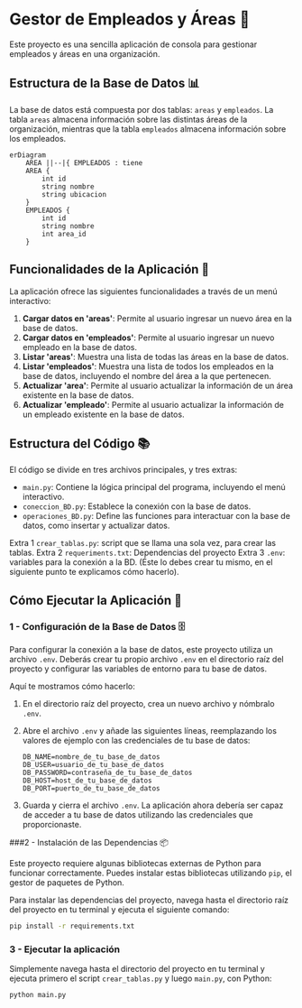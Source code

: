 # Gestor de Empleados y Áreas 🏢

Este proyecto es una sencilla aplicación de consola para gestionar empleados y áreas en una organización.

## Estructura de la Base de Datos 📊

La base de datos está compuesta por dos tablas: `areas` y `empleados`. La tabla `areas` almacena información sobre las distintas áreas de la organización, mientras que la tabla `empleados` almacena información sobre los empleados.


```mermaid
erDiagram
    AREA ||--|{ EMPLEADOS : tiene
    AREA {
        int id
        string nombre
        string ubicacion
    }
    EMPLEADOS {
        int id
        string nombre
        int area_id
    }
```
## Funcionalidades de la Aplicación 💼

La aplicación ofrece las siguientes funcionalidades a través de un menú interactivo:

1. **Cargar datos en 'areas'**: Permite al usuario ingresar un nuevo área en la base de datos.
2. **Cargar datos en 'empleados'**: Permite al usuario ingresar un nuevo empleado en la base de datos.
3. **Listar 'areas'**: Muestra una lista de todas las áreas en la base de datos.
4. **Listar 'empleados'**: Muestra una lista de todos los empleados en la base de datos, incluyendo el nombre del área a la que pertenecen.
5. **Actualizar 'area'**: Permite al usuario actualizar la información de un área existente en la base de datos.
6. **Actualizar 'empleado'**: Permite al usuario actualizar la información de un empleado existente en la base de datos.

## Estructura del Código 📚

El código se divide en tres archivos principales, y tres extras:

- `main.py`: Contiene la lógica principal del programa, incluyendo el menú interactivo.
- `coneccion_BD.py`: Establece la conexión con la base de datos.
- `operaciones_BD.py`: Define las funciones para interactuar con la base de datos, como insertar y actualizar datos.

 Extra 1 `crear_tablas.py`: script que se llama una sola vez, para crear las tablas.
 Extra 2 `requeriments.txt`: Dependencias del proyecto 
 Extra 3 `.env`: variables para la conexión a la BD. (Éste lo debes crear tu mismo, en el siguiente punto te  explicamos cómo hacerlo).

## Cómo Ejecutar la Aplicación 🚀

### 1 - Configuración de la Base de Datos 🗄️

Para configurar la conexión a la base de datos, este proyecto utiliza un archivo `.env`. Deberás crear tu propio archivo `.env` en el directorio raíz del proyecto y configurar las variables de entorno para tu base de datos.

Aquí te mostramos cómo hacerlo:

1. En el directorio raíz del proyecto, crea un nuevo archivo y nómbralo `.env`.
2. Abre el archivo `.env` y añade las siguientes líneas, reemplazando los valores de ejemplo con las credenciales de tu base de datos:

    ```env
    DB_NAME=nombre_de_tu_base_de_datos
    DB_USER=usuario_de_tu_base_de_datos
    DB_PASSWORD=contraseña_de_tu_base_de_datos
    DB_HOST=host_de_tu_base_de_datos
    DB_PORT=puerto_de_tu_base_de_datos
    ```

3. Guarda y cierra el archivo `.env`. La aplicación ahora debería ser capaz de acceder a tu base de datos utilizando las credenciales que proporcionaste.

###2 -  Instalación de las Dependencias 📦

Este proyecto requiere algunas bibliotecas externas de Python para funcionar correctamente. Puedes instalar estas bibliotecas utilizando `pip`, el gestor de paquetes de Python.

Para instalar las dependencias del proyecto, navega hasta el directorio raíz del proyecto en tu terminal y ejecuta el siguiente comando:

```bash
pip install -r requirements.txt
```
### 3 - Ejecutar la aplicación
Simplemente navega hasta el directorio del proyecto en tu terminal y ejecuta primero el script `crear_tablas.py` y luego `main.py`, con Python:

```bash
python main.py
```
